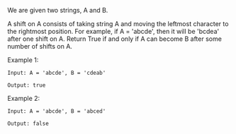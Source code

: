 We are given two strings, A and B.

A shift on A consists of taking string A and moving the leftmost character to the rightmost position. For example, if A = 'abcde', then it will be 'bcdea' after one shift on A. Return True if and only if A can become B after some number of shifts on A.

Example 1:

`Input: A = 'abcde', B = 'cdeab'`

`Output: true`

Example 2:

`Input: A = 'abcde', B = 'abced'`

`Output: false`
